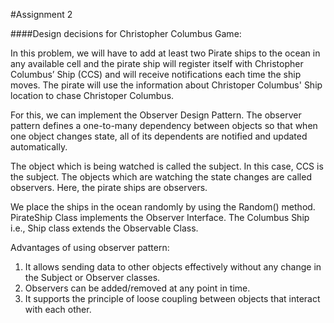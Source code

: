 #Assignment 2

####Design decisions for Christopher Columbus Game:

In this problem, we will have to add at least two Pirate ships to the ocean in any available cell and the pirate ship 
will register itself with Christopher Columbus’ Ship (CCS) and will receive notifications each time the ship moves. 
The pirate will use the information about Christoper Columbus' Ship location to chase Christoper Columbus.

For this, we can implement the Observer Design Pattern. The observer pattern defines a one-to-many dependency between
objects so that when one object changes state, all of  its dependents are notified and updated automatically.

The object which is being watched is called the subject. In this case, CCS is the subject. The objects which are 
watching the state changes are called observers. Here, the pirate ships are observers.

We place the ships in the ocean randomly by using the Random() method.
PirateShip Class implements the Observer Interface.
The Columbus Ship i.e., Ship class extends the Observable Class.

Advantages of using observer pattern:
1. It allows sending data to other objects effectively without any change in the Subject or Observer classes.
2. Observers can be added/removed at any point in time.
3. It supports the principle of loose coupling between objects that interact with each other.